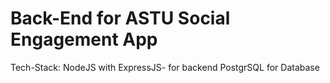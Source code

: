 # Back-End for ASTU Social Engagement App
Tech-Stack: 
          NodeJS with ExpressJS- for backend
          PostgrSQL for Database
          
